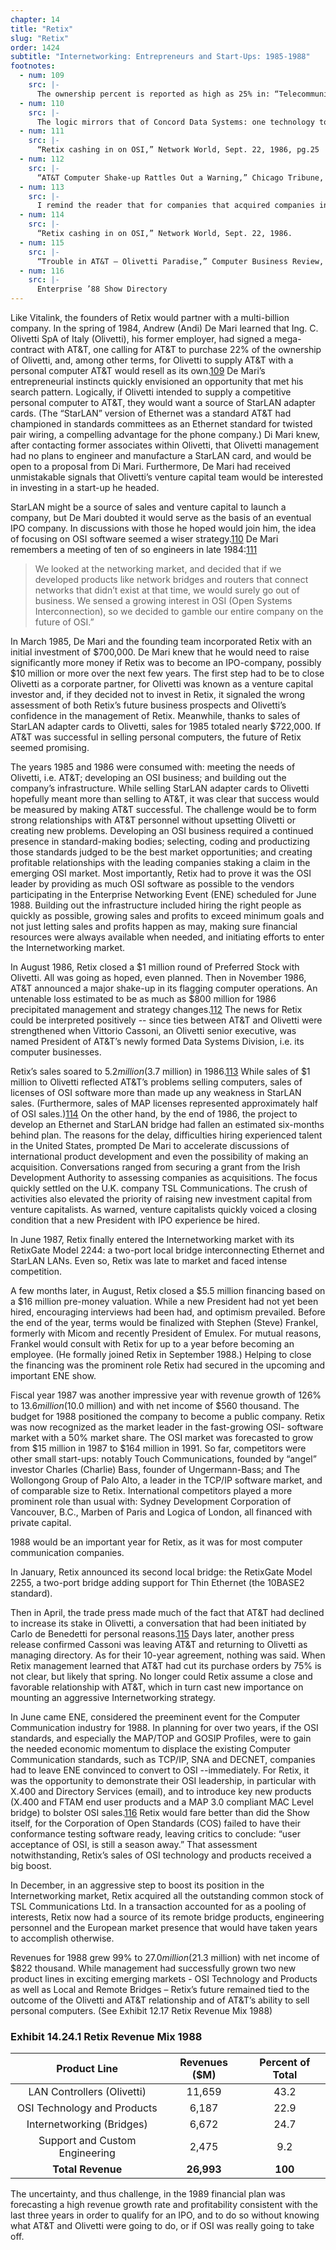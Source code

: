 ```yaml
---
chapter: 14
title: "Retix"
slug: "Retix"
order: 1424
subtitle: "Internetworking: Entrepreneurs and Start-Ups: 1985-1988"
footnotes:
  - num: 109
    src: |-
      The ownership percent is reported as high as 25% in: “Telecommunications in Europe” by Eli Noam, Oxford University Press. P. 248. Another term of the arrangement gave AT&T the option to increase eits ownership to 40% in 1987, a term that will cause future complications. Revenues of Olivetti were $3.82 billion in 1985 compared to DEC’s $6.7 billion.
  - num: 110
    src: |-
      The logic mirrors that of Concord Data Systems: one technology to launch a company – dial-up modems or StarLAN adapter cards and another technology to build an IPO company – token bus LANs or OSI software.
  - num: 111
    src: |-
      “Retix cashing in on OSI,” Network World, Sept. 22, 1986, pg.25
  - num: 112
    src: |-
      “AT&T Computer Shake-up Rattles Out a Warning,” Chicago Tribune, Nov. 9, 1986, pgs. 1-2
  - num: 113
    src: |-
      I remind the reader that for companies that acquired companies in subsequent years, accounting conventions could require a restatement of prior year financials to reflect the results of both companies. I will report the restated revenue and include Retix’s sales in parenthesis. 
  - num: 114
    src: |-
      “Retix cashing in on OSI,” Network World, Sept. 22, 1986.
  - num: 115
    src: |-
      “Trouble in AT&T – Olivetti Paradise,” Computer Business Review, April 17, 1988, pps.
  - num: 116
    src: |-
      Enterprise ’88 Show Directory
---
```


Like Vitalink, the founders of Retix would partner with a multi-billion company. In the spring of 1984, Andrew (Andi) De Mari learned that Ing. C. Olivetti SpA of Italy (Olivetti), his former employer, had signed a mega-contract with AT&T, one calling for AT&T to purchase 22% of the ownership of Olivetti, and, among other terms, for Olivetti to supply AT&T with a personal computer AT&T would resell as its own.<a name="fnloc109" href="#fn109">109</a>  De Mari’s entrepreneurial instincts quickly envisioned an opportunity that met his search pattern. Logically, if Olivetti intended to supply a competitive personal computer to AT&T, they would want a source of StarLAN adapter cards. (The “StarLAN” version of Ethernet was a standard AT&T had championed in standards committees as an Ethernet standard for twisted pair wiring, a compelling advantage for the phone company.) Di Mari knew, after contacting former associates within Olivetti, that Olivetti management had no plans to engineer and manufacture a StarLAN card, and would be open to a proposal from Di Mari. Furthermore, De Mari had received unmistakable signals that Olivetti’s venture capital team would be interested in investing in a start-up he headed.

StarLAN might be a source of sales and venture capital to launch a company, but De Mari doubted it would serve as the basis of an eventual IPO company. In discussions with those he hoped would join him, the idea of focusing on OSI software seemed a wiser strategy.<a name="fnloc110" href="#fn110">110</a>  De Mari remembers a meeting of ten of so engineers in late 1984:<a name="fnloc111" href="#fn111">111</a>

>We looked at the networking market, and decided that if we developed products like network bridges and routers that connect networks that didn’t exist at that time, we would surely go out of business. We sensed a growing interest in OSI (Open Systems Interconnection), so we decided to gamble our entire company on the future of OSI.”

In March 1985, De Mari and the founding team incorporated Retix with an initial investment of $700,000. De Mari knew that he would need to raise significantly more money if Retix was to become an IPO-company, possibly $10 million or more over the next few years. The first step had to be to close Olivetti as a corporate partner, for Olivetti was known as a venture capital investor and, if they decided not to invest in Retix, it signaled the wrong assessment of both Retix’s future business prospects and Olivetti’s confidence in the management of Retix. Meanwhile, thanks to sales of StarLAN adapter cards to Olivetti, sales for 1985 totaled nearly $722,000. If AT&T was successful in selling personal computers, the future of Retix seemed promising.

The years 1985 and 1986 were consumed with: meeting the needs of Olivetti, i.e. AT&T; developing an OSI business; and building out the company’s infrastructure. While selling StarLAN adapter cards to Olivetti hopefully meant more than selling to AT&T, it was clear that success would be measured by making AT&T successful. The challenge would be to form strong relationships with AT&T personnel without upsetting Olivetti or creating new problems. Developing an OSI business required a continued presence in standard-making bodies; selecting, coding and productizing those standards judged to be the best market opportunities; and creating profitable relationships with the leading companies staking a claim in the emerging OSI market. Most importantly, Retix had to prove it was the OSI leader by providing as much OSI software as possible to the vendors participating in the Enterprise Networking Event (ENE) scheduled for June 1988. Building out the infrastructure included hiring the right people as quickly as possible, growing sales and profits to exceed minimum goals and not just letting sales and profits happen as may, making sure financial resources were always available when needed, and initiating efforts to enter the Internetworking market.

In August 1986, Retix closed a $1 million round of Preferred Stock with Olivetti. All was going as hoped, even planned. Then in November 1986, AT&T announced a major shake-up in its flagging computer operations. An untenable loss estimated to be as much as $800 million for 1986 precipitated management and strategy changes.<a name="fnloc112" href="#fn112">112</a>  The news for Retix could be interpreted positively -- since ties between AT&T and Olivetti were strengthened when Vittorio Cassoni, an Olivetti senior executive, was named President of AT&T’s newly formed Data Systems Division, i.e. its computer businesses.

Retix’s sales soared to $5.2 million ($3.7 million) in 1986.<a name="fnloc113" href="#fn113">113</a> While sales of $1 million to Olivetti reflected AT&T’s problems selling computers, sales of licenses of OSI software more than made up any weakness in StarLAN sales. (Furthermore, sales of MAP licenses represented approximately half of OSI sales.)<a name="fnloc114" href="#fn114">114</a>  On the other hand, by the end of 1986, the project to develop an Ethernet and StarLAN bridge had fallen an estimated six-months behind plan. The reasons for the delay, difficulties hiring experienced talent in the United States, prompted De Mari to accelerate discussions of international product development and even the possibility of making an acquisition. Conversations ranged from securing a grant from the Irish Development Authority to assessing companies as acquisitions. The focus quickly settled on the U.K. company TSL Communications. The crush of activities also elevated the priority of raising new investment capital from venture capitalists. As warned, venture capitalists quickly voiced a closing condition that a new President with IPO experience be hired.

In June 1987, Retix finally entered the Internetworking market with its RetixGate Model 2244: a two-port local bridge interconnecting Ethernet and StarLAN LANs. Even so, Retix was late to market and faced intense competition.

A few months later, in August, Retix closed a $5.5 million financing based on a $16 million pre-money valuation. While a new President had not yet been hired, encouraging interviews had been had, and optimism prevailed. Before the end of the year, terms would be finalized with Stephen (Steve) Frankel, formerly with Micom and recently President of Emulex. For mutual reasons, Frankel would consult with Retix for up to a year before becoming an employee. (He formally joined Retix in September 1988.) Helping to close the financing was the prominent role Retix had secured in the upcoming and important ENE show.

Fiscal year 1987 was another impressive year with revenue growth of 126% to $13.6 million ($10.0 million) and with net income of $560 thousand. The budget for 1988 positioned the company to become a public company. Retix was now recognized as the market leader in the fast-growing OSI- software market with a 50% market share. The OSI market was forecasted to grow from $15 million in 1987 to $164 million in 1991. So far, competitors were other small start-ups: notably Touch Communications, founded by “angel” investor Charles (Charlie) Bass, founder of Ungermann-Bass; and The Wollongong Group of Palo Alto, a leader in the TCP/IP software market, and of comparable size to Retix. International competitors played a more prominent role than usual with: Sydney Development Corporation of Vancouver, B.C., Marben of Paris and Logica of London, all financed with private capital.

1988 would be an important year for Retix, as it was for most computer communication companies.

In January, Retix announced its second local bridge: the RetixGate Model 2255, a two-port bridge adding support for Thin Ethernet (the 10BASE2 standard).

Then in April, the trade press made much of the fact that AT&T had declined to increase its stake in Olivetti, a conversation that had been initiated by Carlo de Benedetti for personal reasons.<a name="fnloc115" href="#fn115">115</a>  Days later, another press release confirmed Cassoni was leaving AT&T and returning to Olivetti as managing directory. As for their 10-year agreement, nothing was said. When Retix management learned that AT&T had cut its purchase orders by 75% is not clear, but likely that spring.  No longer could Retix assume a close and favorable relationship with AT&T, which in turn cast new importance on mounting an aggressive Internetworking strategy.

In June came ENE, considered the preeminent event for the Computer Communication industry for 1988. In planning for over two years, if the OSI standards, and especially the MAP/TOP and GOSIP Profiles, were to gain the needed economic momentum to displace the existing Computer Communication standards, such as TCP/IP, SNA and DECNET, companies had to leave ENE convinced to convert to OSI --immediately. For Retix, it was the opportunity to demonstrate their OSI leadership, in particular with X.400 and Directory Services (email), and to introduce key new products (X.400 and FTAM end user products and a MAP 3.0 compliant MAC Level bridge) to bolster OSI sales.<a name="fnloc116" href="#fn116">116</a> Retix would fare better than did the Show itself, for the Corporation of Open Standards (COS) failed to have their conformance testing software ready, leaving critics to conclude: “user acceptance of OSI, is still a season away.” That assessment notwithstanding, Retix’s sales of OSI technology and products received a big boost.

In December, in an aggressive step to boost its position in the Internetworking market, Retix acquired all the outstanding common stock of TSL Communications Ltd. In a transaction accounted for as a pooling of interests, Retix now had a source of its remote bridge products, engineering personnel and the European market presence that would have taken years to accomplish otherwise.

Revenues for 1988 grew 99% to $27.0 million ($21.3 million) with net income of $822 thousand. While management had successfully grown two new product lines in exciting emerging markets - OSI Technology and Products as well as Local and Remote Bridges – Retix’s future remained tied to the outcome of the Olivetti and AT&T relationship and of AT&T’s ability to sell personal computers. (See Exhibit 12.17 Retix Revenue Mix 1988)

### Exhibit 14.24.1  Retix Revenue Mix 1988

**Product Line**|**Revenues ($M)**|**Percent of Total**
:-----:|:-----:|:-----:
LAN Controllers (Olivetti)|11,659|43.2
OSI Technology and Products|6,187|22.9
Internetworking (Bridges)|6,672|24.7
Support and Custom Engineering|2,475|9.2
**Total Revenue**|**26,993**|**100**

The uncertainty, and thus challenge, in the 1989 financial plan was forecasting a high revenue growth rate and profitability consistent with the last three years in order to qualify for an IPO, and to do so without knowing what AT&T and Olivetti were going to do, or if OSI was really going to take off. 
